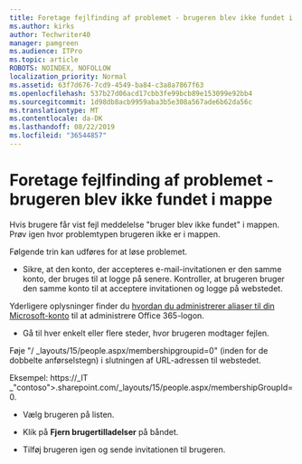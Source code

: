 ```yaml
---
title: Foretage fejlfinding af problemet - brugeren blev ikke fundet i mappe
ms.author: kirks
author: Techwriter40
manager: pamgreen
ms.audience: ITPro
ms.topic: article
ROBOTS: NOINDEX, NOFOLLOW
localization_priority: Normal
ms.assetid: 63f7d676-7cd9-4549-ba84-c3a8a7867f63
ms.openlocfilehash: 537b27d06acd17cbb3fe99bcb89e153099e92bb4
ms.sourcegitcommit: 1d98db8acb9959aba3b5e308a567ade6b62da56c
ms.translationtype: MT
ms.contentlocale: da-DK
ms.lasthandoff: 08/22/2019
ms.locfileid: "36544857"
---
```

# <a name="troubleshoot-issue---user-not-found-in-directory"></a>Foretage fejlfinding af problemet - brugeren blev ikke fundet i mappe

Hvis brugere får vist fejl meddelelse "bruger blev ikke fundet" i mappen. Prøv igen hvor problemtypen brugeren ikke er i mappen.

Følgende trin kan udføres for at løse problemet.

- Sikre, at den konto, der accepteres e-mail-invitationen er den samme konto, der bruges til at logge på senere. Kontroller, at brugeren bruger den samme konto til at acceptere invitationen og logge på webstedet. 

Yderligere oplysninger finder du [hvordan du administrerer aliaser til din Microsoft-konto</a> til at administrere Office 365-logon](https://support.microsoft.com/help/12407/microsoft-account-how-to-manage-aliases). 

- Gå til hver enkelt eller flere steder, hvor brugeren modtager fejlen. 

Føje "/ _layouts/15/people.aspx/membershipgroupid=0" (inden for de dobbelte anførselstegn) i slutningen af URL-adressen til webstedet. 

Eksempel: https://_lT _"contoso">.sharepoint.com/_layouts/15/people.aspx/membershipGroupId=0.

- Vælg brugeren på listen.

- Klik på **Fjern brugertilladelser** på båndet. 
-  Tilføj brugeren igen og sende invitationen til brugeren.

